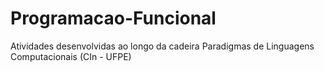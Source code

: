 # Programacao-Funcional

Atividades desenvolvidas ao longo da cadeira Paradigmas de Linguagens Computacionais (CIn - UFPE)
